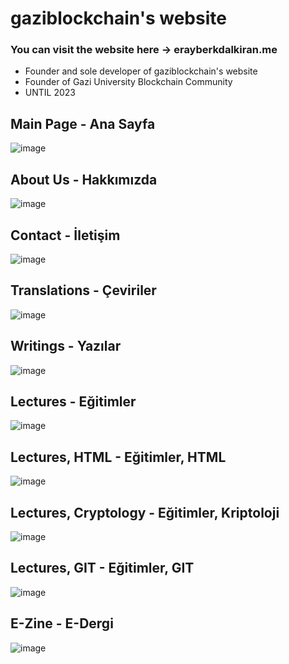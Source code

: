 # gaziblockchain's website
### You can visit the website here -> erayberkdalkiran.me
- Founder and sole developer of gaziblockchain's website
- Founder of Gazi University Blockchain Community
- UNTIL 2023

## Main Page - Ana Sayfa
![image](https://user-images.githubusercontent.com/71061070/212492394-d25e7ac0-d336-42c6-9ff4-add095032bcf.png)

## About Us - Hakkımızda
![image](https://user-images.githubusercontent.com/71061070/212493102-dc17786a-4b11-44c7-8bf9-5ab34a0c3ecc.png)

## Contact - İletişim
![image](https://user-images.githubusercontent.com/71061070/212493273-64ee194b-c94e-417f-87bc-e0494a84373d.png)

## Translations - Çeviriler
![image](https://user-images.githubusercontent.com/71061070/212493313-4c0a6327-6358-416e-9632-6426570da66e.png)

## Writings - Yazılar
![image](https://user-images.githubusercontent.com/71061070/212493352-80d6a378-a2a8-42c6-a76b-554566cb56cb.png)

## Lectures - Eğitimler
![image](https://user-images.githubusercontent.com/71061070/212493401-e03218b7-9881-461a-9411-690f3d944359.png)

## Lectures, HTML - Eğitimler, HTML
![image](https://user-images.githubusercontent.com/71061070/212493437-38b6c16a-d217-499b-88cc-895770ae4ed9.png)

## Lectures, Cryptology - Eğitimler, Kriptoloji
![image](https://user-images.githubusercontent.com/71061070/212493468-e8046853-513a-4cae-8ccc-14fb1ef699f1.png)

## Lectures, GIT - Eğitimler, GIT
![image](https://user-images.githubusercontent.com/71061070/212493495-5687f156-968d-4baf-8f88-6f7198d866d6.png)

## E-Zine - E-Dergi
![image](https://user-images.githubusercontent.com/71061070/212493615-05551d41-4617-43d8-a801-d0341a237179.png)


